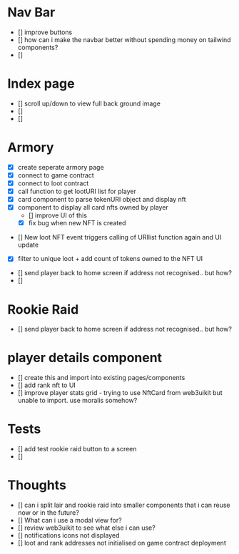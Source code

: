 


# Nav Bar

- [] improve buttons
- [] how can i make the navbar better without spending money on tailwind components? 
- []

# Index page
- [] scroll up/down to view full back ground image
- []
- []



# Armory

- [X] create seperate armory page
- [X] connect to game contract
- [X] connect to loot contract
- [X] call function to get lootURI list for player
- [X]  card component to parse tokenURI object and display nft 
- [X]  component to display all card nfts owned by player
    - [] improve UI of this
    - [x] fix bug when new NFT is created
- [] New loot NFT event triggers calling of URIlist function again and UI update
- [X] filter to unique loot + add count of tokens owned to the NFT UI
- [] send player back to home screen if address not recognised.. but how?
- []

# Rookie Raid
- [] send player back to home screen if address not recognised.. but how?

# player details component
- [] create this and import into existing pages/components
- [] add rank nft to UI
- [] improve player stats grid - trying to use NftCard from web3uikit but unable to import. use moralis somehow?


# Tests
- [] add test rookie raid button to a screen
- [] 


# Thoughts
- [] can i split lair and rookie raid into smaller components that i can reuse now or in the future?
- [] What can i use a modal view for?
- [] review web3uikit to see what else i can use? 
- [] notifications icons not displayed
- [] loot and rank addresses not initialised on game contract deployment